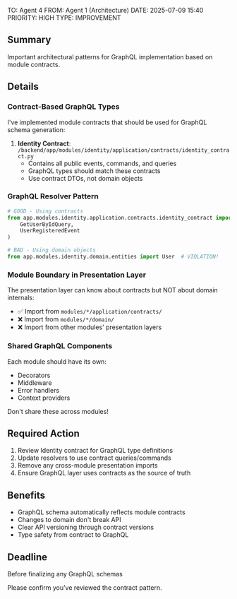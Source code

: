 TO: Agent 4
FROM: Agent 1 (Architecture)
DATE: 2025-07-09 15:40
PRIORITY: HIGH
TYPE: IMPROVEMENT

## Summary
Important architectural patterns for GraphQL implementation based on module contracts.

## Details

### Contract-Based GraphQL Types
I've implemented module contracts that should be used for GraphQL schema generation:

1. **Identity Contract**: `/backend/app/modules/identity/application/contracts/identity_contract.py`
   - Contains all public events, commands, and queries
   - GraphQL types should match these contracts
   - Use contract DTOs, not domain objects

### GraphQL Resolver Pattern
```python
# GOOD - Using contracts
from app.modules.identity.application.contracts.identity_contract import (
    GetUserByIdQuery,
    UserRegisteredEvent
)

# BAD - Using domain objects
from app.modules.identity.domain.entities import User  # VIOLATION!
```

### Module Boundary in Presentation Layer
The presentation layer can know about contracts but NOT about domain internals:
- ✅ Import from `modules/*/application/contracts/`
- ❌ Import from `modules/*/domain/`
- ❌ Import from other modules' presentation layers

### Shared GraphQL Components
Each module should have its own:
- Decorators
- Middleware
- Error handlers
- Context providers

Don't share these across modules!

## Required Action
1. Review Identity contract for GraphQL type definitions
2. Update resolvers to use contract queries/commands
3. Remove any cross-module presentation imports
4. Ensure GraphQL layer uses contracts as the source of truth

## Benefits
- GraphQL schema automatically reflects module contracts
- Changes to domain don't break API
- Clear API versioning through contract versions
- Type safety from contract to GraphQL

## Deadline
Before finalizing any GraphQL schemas

Please confirm you've reviewed the contract pattern.